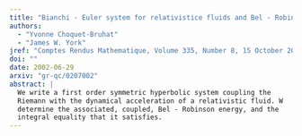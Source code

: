 ```yaml
---
title: "Bianchi - Euler system for relativistice fluids and Bel - Robinson type energy"
authors:
  - "Yvonne Choquet-Bruhat"
  - "James W. York"
jref: "Comptes Rendus Mathematique, Volume 335, Number 8, 15 October 2002, pp. 711-716(6)"
doi: ""
date: 2002-06-29
arxiv: "gr-qc/0207002"
abstract: |
  We write a first order symmetric hyperbolic system coupling the
  Riemann with the dynamical acceleration of a relativistic fluid. W
  determine the associated, coupled, Bel - Robinson energy, and the
  integral equality that it satisfies.
---
```


